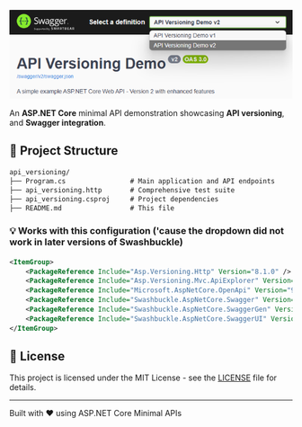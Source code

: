 ![API Versioning Demo](screenshot.png)

An **ASP.NET Core** minimal API demonstration showcasing **API versioning**, and **Swagger integration**.

## 📁 Project Structure

```
api_versioning/
├── Program.cs                # Main application and API endpoints
├── api_versioning.http       # Comprehensive test suite
├── api_versioning.csproj     # Project dependencies
├── README.md                 # This file
```

### 💡 Works with this configuration ('cause the dropdown did not work in later versions of Swashbuckle)
```xml
<ItemGroup>
    <PackageReference Include="Asp.Versioning.Http" Version="8.1.0" />
    <PackageReference Include="Asp.Versioning.Mvc.ApiExplorer" Version="8.1.0" />
    <PackageReference Include="Microsoft.AspNetCore.OpenApi" Version="9.0.5" />
    <PackageReference Include="Swashbuckle.AspNetCore.Swagger" Version="6.5.0" />
    <PackageReference Include="Swashbuckle.AspNetCore.SwaggerGen" Version="6.5.0" />
    <PackageReference Include="Swashbuckle.AspNetCore.SwaggerUI" Version="6.5.0" />
</ItemGroup>
```


## 📄 License

This project is licensed under the MIT License - see the [LICENSE](LICENSE) file for details.

---

Built with ❤️ using ASP.NET Core Minimal APIs